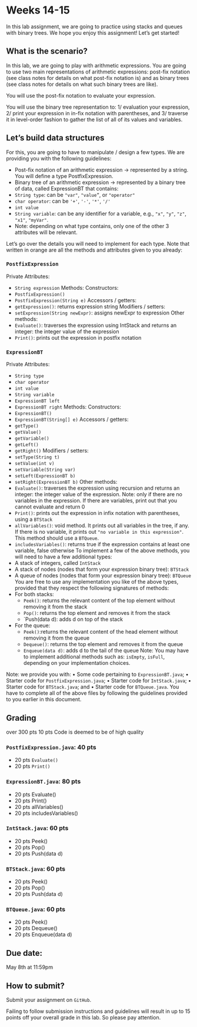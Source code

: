 # Weeks 14-15

In this lab assignment, we are going to practice using stacks and queues with binary trees. 
We hope you enjoy this assignment! Let’s get started!


## What is the scenario? 

In this lab, we are going to play with arithmetic expressions. 
You are going to use two main representations of arithmetic expressions: post-fix notation (see class notes for details on what post-fix notation is) and as binary trees (see class notes for details on what such binary trees are like).

You will use the post-fix notation to evaluate your expression.

You will use the binary tree representation to: 1/ evaluation your expression, 2/ print your expression in in-fix notation with parentheses, and 3/ traverse it in level-order fashion to gather the list of all of its values and variables.

## Let’s build data structures
For this, you are going to have to manipulate / design a few types. We are providing you with the following guidelines:
*	Post-fix notation of an arithmetic expression → represented by a string. You will define a type PostfixExpression.
*	Binary tree of an arithmetic expression → represented by a binary tree of data, called ExpressionBT that contains:
 *	`String type`: can be `"var"`, `"value”`, or `"operator"`
 *	`char operator`: can be `'+'`, `'-'`, `'*'`, `'/'`
 *	`int value`
 *	`String variable`: can be any identifier for a variable, e.g., `"x"`, `"y"`, `"z"`, `"x1"`, `"myVar"`.
 *	Note: depending on what type contains, only one of the other 3 attributes will be relevant.

Let’s go over the details you will need to implement for each type. Note that written in orange are all the methods and attributes given to you already:

### `PostfixExpression`
Private Attributes: 
* `String expression`
Methods:
Constructors: 
* `PostfixExpression()`
* `PostfixExpression(String e)`
Accessors / getters:
* `getExpression()`: returns expression string
Modifiers / setters:
* `setExpression(String newExpr)`: assigns newExpr to expression
Other methods:
* `Evaluate()`: traverses the expression using IntStack and returns an integer: the integer value of the expression
* `Print()`: prints out the expression in postfix notation

### `ExpressionBT`
Private Attributes: 
* `String type`
* `char operator`
* `int value`
* `String variable`
* `ExpressionBT left`
* `ExpressionBT right`
Methods:
Constructors: 
* `ExpressionBT()`
* `ExpressionBT(String[] e)`
Accessors / getters:
* `getType()`
* `getValue()`
* `getVariable()`
* `getLeft()`
* `getRight()`
Modifiers / setters:
* `setType(String t)`
* `setValue(int v)`
* `setVariable(String var)`
* `setLeft(ExpressionBT b)`
* `setRight(ExpressionBT b)`
Other methods:
* `Evaluate()`: traverses the expression using recursion and returns an integer: the integer value of the expression. Note: only if there are no variables in the expression. If there are variables, print out that you cannot evaluate and return 0 
* `Print()`: prints out the expression in infix notation with parentheses, using a `BTStack`
* `allVariables()`: void method. It prints out all variables in the tree, if any. If there is no variable, it prints out `"no variable in this expression"`. This method should use a `BTQueue`.
* `includesVariables()`: returns true if the expression contains at least one variable, false otherwise
To implement a few of the above methods, you will need to have a few additional types: 
* A stack of integers, called `IntStack`
* A stack of nodes (nodes that form your expression binary tree): `BTStack`
* A queue of nodes (nodes that form your expression binary tree): `BTQueue`
You are free to use any implementation you like of the above types, provided that they respect the following signatures of methods:
* For both stacks:
  * `Peek()`: returns the relevant content of the top element without removing it from the stack
  * `Pop()`: returns the top element and removes it from the stack
  * `Push(data d): adds d on top of the stack
* For the queue:
  * `Peek()`:returns the relevant content of the head element without removing it from the queue
  * `Dequeue()`: returns the top element and removes it from the queue
  * `Enqueue(data d)`: adds d to the tail of the queue
Note: You may have to implement additional methods such as: `isEmpty`, `isFull`, depending on your implementation choices.

Note: we provide you with:
•	Some code pertaining to `ExpressionBT.java`; 
•	Starter code for `PostfixExpression.java`; 
•	Starter code for `IntStack.java`;
•	Starter code for `BTStack.java`; and
•	Starter code for `BTQueue.java`.
You have to complete all of the above files by following the guidelines provided to you earlier in this document.

## Grading
over 300 pts 
10 pts	 Code is deemed to be of high quality 
### `PostfixExpression.java`: 	40 pts
* 20 pts 	`Evaluate()`
* 20 pts 	`Print()`

### `ExpressionBT.java`: 	80 pts
* 20 pts	Evaluate()
* 20 pts	Print()
* 20 pts	allVariables()
* 20 pts	includesVariables()

### `IntStack.java`:		60 pts
* 20 pts	Peek()
* 20 pts	Pop()
* 20 pts	Push(data d)

### `BTStack.java`:		60 pts
* 20 pts	Peek()
* 20 pts	Pop()
* 20 pts	Push(data d)

### `BTQueue.java`:		60 pts
* 20 pts	Peek()
* 20 pts	Dequeue()
* 20 pts	Enqueue(data d)

## Due date: 
May 8th at 11:59pm

## How to submit?
Submit your assignment on `GitHub`. 

Failing to follow submission instructions and guidelines will result in up to 15 points off your overall grade in this lab. So please pay attention. 


